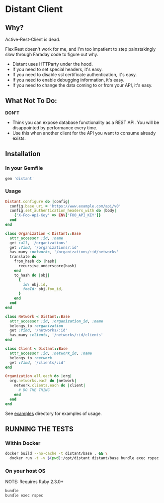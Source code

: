 
# Distant Client

## Why?

Active-Rest-Client is dead.

FlexiRest doesn't work for me, and I'm too impatient to step painstakingly slow
through Faraday code to figure out why.

  * Distant uses HTTParty under the hood.
  * If you need to set special headers, it's easy.
  * If you need to disable ssl certificate authentication, it's easy.
  * If you need to enable debugging information, it's easy.
  * If you need to change the data coming to or from your API, it's easy.

## What Not To Do:

**DON'T**

  * Think you can expose database functionality as a REST API. You will be disappointed by performance every time.
  * Use this when another client for the API you want to consume already exists.

## Installation

### In your Gemfile

```ruby
gem 'distant'
```

### Usage

```ruby
Distant.configure do |config|
  config.base_uri = 'https://www.example.com/api/v0'
  config.set_authentication_headers_with do |body|
    {'X-Foo-Api-Key' => ENV['FOO_API_KEY']}
  end
end

class Organization < Distant::Base
  attr_accessor :id, :name
  get :all, '/organizations'
  get :find, '/organizations/:id'
  has_many :networks, '/organizations/:id/networks'
  translate do
    from_hash do |hash|
      recursive_underscore(hash)
    end
    to_hash do |obj|
      {
        id: obj.id,
        fooId: obj.foo_id,
      }
    end
  end
end

class Network < Distant::Base
  attr_accessor :id, :organization_id, :name
  belongs_to :organization
  get :find, '/networks/:id'
  has_many :clients, '/networks/:id/clients'
end

class Client < Distant::Base
  attr_accessor :id, :network_id, :name
  belongs_to :network
  get :find, '/clients/:id'
end

Organization.all.each do |org|
  org.networks.each do |network|
    network.clients.each do |client|
      # DO THE THING
    end
  end
end
```

See [examples](examples) directory for examples of usage.

## RUNNING THE TESTS

### Within Docker

```bash
docker build --no-cache -t distant/base . && \
  docker run -t -v $(pwd):/opt/distant distant/base bundle exec rspec
```

### On your host OS

NOTE: Requires Ruby 2.3.0+

```bash
bundle
bundle exec rspec
```

